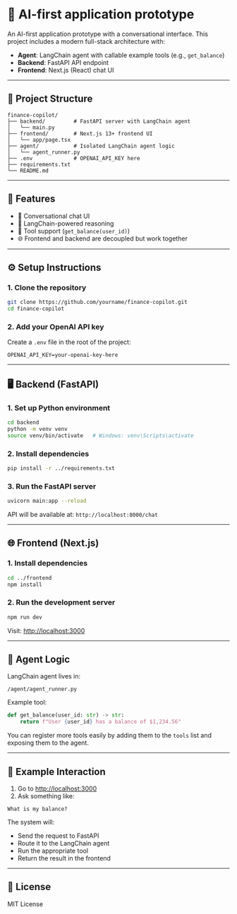 # 🧪 AI-first application prototype

An AI-first application prototype with a conversational interface. This project includes a modern full-stack architecture with:

- **Agent**: LangChain agent with callable example tools (e.g., `get_balance`)
- **Backend**: FastAPI API endpoint 
- **Frontend**: Next.js (React) chat UI   

---

## 🧱 Project Structure

```
finance-copilot/
├── backend/         # FastAPI server with LangChain agent
│   └── main.py
├── frontend/        # Next.js 13+ frontend UI
│   └── app/page.tsx
├── agent/           # Isolated LangChain agent logic
│   └── agent_runner.py
├── .env             # OPENAI_API_KEY here
├── requirements.txt
└── README.md
```

---

## 🚀 Features

- 🔁 Conversational chat UI  
- 🧠 LangChain-powered reasoning  
- 🔌 Tool support (`get_balance(user_id)`)  
- 🌐 Frontend and backend are decoupled but work together 

---

## ⚙️ Setup Instructions

### 1. Clone the repository

```bash
git clone https://github.com/yourname/finance-copilot.git
cd finance-copilot
```

### 2. Add your OpenAI API key

Create a `.env` file in the root of the project:

```
OPENAI_API_KEY=your-openai-key-here
```

---

## 🖥 Backend (FastAPI)

### 1. Set up Python environment

```bash
cd backend
python -m venv venv
source venv/bin/activate   # Windows: venv\Scripts\activate
```

### 2. Install dependencies

```bash
pip install -r ../requirements.txt
```

### 3. Run the FastAPI server

```bash
uvicorn main:app --reload
```

API will be available at: `http://localhost:8000/chat`

---

## 🌐 Frontend (Next.js)

### 1. Install dependencies

```bash
cd ../frontend
npm install
```

### 2. Run the development server

```bash
npm run dev
```

Visit: [http://localhost:3000](http://localhost:3000)

---

## 🧠 Agent Logic

LangChain agent lives in:

```
/agent/agent_runner.py
```

Example tool:

```python
def get_balance(user_id: str) -> str:
    return f"User {user_id} has a balance of $1,234.56"
```

You can register more tools easily by adding them to the `tools` list and exposing them to the agent.

---

## 🧪 Example Interaction

1. Go to [http://localhost:3000](http://localhost:3000)  
2. Ask something like:

```
What is my balance?
```

The system will:
- Send the request to FastAPI  
- Route it to the LangChain agent  
- Run the appropriate tool  
- Return the result in the frontend  

---

## 📝 License

MIT License

